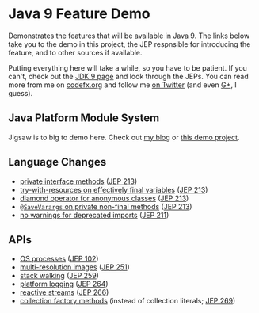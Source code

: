 # Java 9 Feature Demo

Demonstrates the features that will be available in Java 9.
The links below take you to the demo in this project, the JEP respnsible for introducing the feature, and to other sources if available.

Putting everything here will take a while, so you have to be patient.
If you can't, check out the [JDK 9 page](http://openjdk.java.net/projects/jdk9/) and look through the JEPs.
You can read more from me on [codefx.org](http://codefx.org) and follow me [on Twitter](https://twitter.com/nipafx)
 (and even [G+](https://plus.google.com/+NicolaiParlog), I guess).

## Java Platform Module System

Jigsaw is to big to demo here.
Check out [my blog](http://blog.codefx.org/tag/project-jigsaw/)
 or [this demo project](https://github.com/CodeFX-org/demo-jigsaw-advent-calendar).

## Language Changes

* [private interface methods](src/org/codefx/demo/java9/lang/private_interface_methods/PrivateInterfaceMethods.java) ([JEP 213](http://openjdk.java.net/jeps/213))
* [try-with-resources on effectively final variables](src/org/codefx/demo/java9/lang/try_with_resources/TryWithResources.java) ([JEP 213](http://openjdk.java.net/jeps/213))
* [diamond operator for anonymous classes](src/org/codefx/demo/java9/lang/diamond_operator/DiamondOperator.java) ([JEP 213](http://openjdk.java.net/jeps/213))
* [`@SaveVarargs` on private non-final methods](src/org/codefx/demo/java9/lang/safe_varargs/SafeVarargs.java) ([JEP 213](http://openjdk.java.net/jeps/213))
* [no warnings for deprecated imports](src/org/codefx/demo/java9/lang/deprecated_imports/DeprecatedImports.java) ([JEP 211](http://openjdk.java.net/jeps/211))

## APIs

* [OS processes](src/org/codefx/demo/java9/api/processes/PipeProcessesAndAwaitCompletion.java) ([JEP 102](http://openjdk.java.net/jeps/102))
* [multi-resolution images](src/org/codefx/demo/java9/api/multi_resolution_images/Images.java) ([JEP 251](http://openjdk.java.net/jeps/251))
* [stack walking](src/org/codefx/demo/java9/api/stack_walking/StackWalking.java) ([JEP 259](http://openjdk.java.net/jeps/259))
* [platform logging](src/org/codefx/demo/java9/api/platform_logging) ([JEP 264](http://openjdk.java.net/jeps/264))
* [reactive streams](src/org/codefx/demo/java9/api/reactive_streams) ([JEP 266](http://openjdk.java.net/jeps/266))
* [collection factory methods](src/org/codefx/demo/java9/api/collection_factory_methods) (instead of collection literals; [JEP 269](http://openjdk.java.net/jeps/269))
